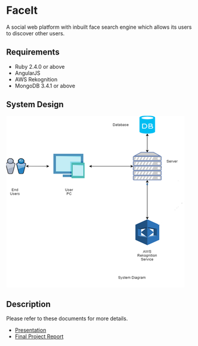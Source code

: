 # FaceIt
A social web platform with inbuilt face search engine which allows its users to discover other users.

## Requirements

* Ruby 2.4.0 or above
* AngularJS
* AWS Rekognition
* MongoDB 3.4.1 or above

## System Design

![alt text](https://raw.githubusercontent.com/apoorvt95/FaceIt/master/project.png)

## Description

Please refer to these documents for more details.

* [Presentation](https://drive.google.com/file/d/1-ufydOfIR2-oXa9mQj9jLR-b2FCD5YY0/view?usp=sharing)
* [Final Project Report](https://drive.google.com/file/d/15tKh7HHHvsEAL_VX8DYNVy9TAHBVnjKP/view?usp=sharing)
